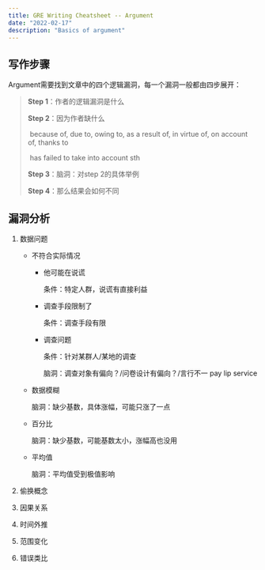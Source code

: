 ```yaml
---
title: GRE Writing Cheatsheet -- Argument
date: "2022-02-17"
description: "Basics of argument"
---
```




## 写作步骤	

​	Argument需要找到文章中的四个逻辑漏洞，每一个漏洞一般都由四步展开：

>**Step 1**：作者的逻辑漏洞是什么
>
>**Step 2**：因为作者缺什么
>
>​		because of, due to, owing to, as a result of, in virtue of, on account of, thanks to
>
>​		has failed to take into account sth
>
>**Step 3**：脑洞：对step 2的具体举例
>
>**Step 4**：那么结果会如何不同



## 漏洞分析

1. 数据问题

   - 不符合实际情况 	

     - 他可能在说谎

       条件：特定人群，说谎有直接利益

     - 调查手段限制了

       条件：调查手段有限

     - 调查问题

       条件：针对某群人/某地的调查

       脑洞：调查对象有偏向？/问卷设计有偏向？/言行不一 pay lip service	

   - 数据模糊

     脑洞：缺少基数，具体涨幅，可能只涨了一点

   - 百分比

     脑洞：缺少基数，可能基数太小，涨幅高也没用

   - 平均值

     脑洞：平均值受到极值影响

2. 偷换概念
3. 因果关系
4. 时间外推
5. 范围变化
6. 错误类比

